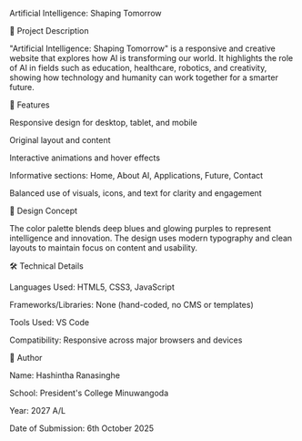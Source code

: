 Artificial Intelligence: Shaping Tomorrow

📖 Project Description

"Artificial Intelligence: Shaping Tomorrow" is a responsive and creative website that explores how AI is transforming our world. It highlights the role of AI in fields such as education, healthcare, robotics, and creativity, showing how technology and humanity can work together for a smarter future.

🧩 Features

Responsive design for desktop, tablet, and mobile

Original layout and content

Interactive animations and hover effects

Informative sections: Home, About AI, Applications, Future, Contact

Balanced use of visuals, icons, and text for clarity and engagement

🎨 Design Concept

The color palette blends deep blues and glowing purples to represent intelligence and innovation. The design uses modern typography and clean layouts to maintain focus on content and usability.

🛠️ Technical Details

Languages Used: HTML5, CSS3, JavaScript

Frameworks/Libraries: None (hand-coded, no CMS or templates)

Tools Used: VS Code 

Compatibility: Responsive across major browsers and devices

👤 Author

Name: Hashintha Ranasinghe

School: President's College Minuwangoda

Year: 2027 A/L

Date of Submission: 6th October 2025
